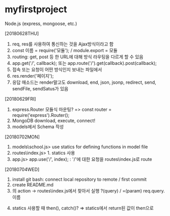# myfirstproject
Node.js (express, mongoose, etc.)

[20180628THU]
1. req, res를 사용하여 통신하는 것을 Ajax방식이라고 함
2. const 이름 = require('모듈'); / module.export = 모듈
3. routing: get, post 등 한 URL에 대해 방식 라우팅을 다르게 할 수 있음
4. app.get('/', callback); 또는 app.route('/').get(callback).post(callback);
5. 접속 또는 요청이 어떤 방식인지 보내는 파일에서
6. res.render('페이지');
7. 응답 매소드는 render말고도 download, end, json, jsonp, redirect, send, sendFile, sendSatus가 있음

[20180629FRI]
1. express.Router 모듈식 마운팅?
=> const router = require('express').Router();
2. MongoDB download, execute, connect!
3. models에서 Schema 작성

[20180702MON]
1. models\school.js> use statics for defining functions in model file
2. routes\index.js> 1. statics 사용
3. app.js> app.use('/', index); : '/'에 대한 요청을 routes\index.js로 route

[20180704WED]
1. install git bash: connect local repository to remote / first commit
2. create README.md
3. <form>의 action -> routes\index.js에서 찾아서 실행 ?(query) / =(param) req.query.이름
4. statics 사용할 때 then(), catch()?
=> statics에서 return된 값이 then으로